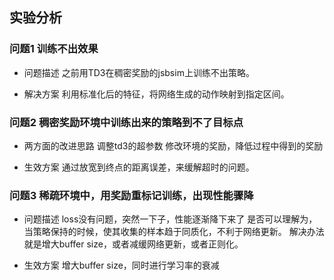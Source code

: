 
## 实验分析

### 问题1 训练不出效果
- 问题描述
之前用TD3在稠密奖励的jsbsim上训练不出策略。

- 解决方案
利用标准化后的特征，将网络生成的动作映射到指定区间。

### 问题2 稠密奖励环境中训练出来的策略到不了目标点

- 两方面的改进思路
调整td3的超参数
修改环境的奖励，降低过程中得到的奖励

- 生效方案
通过放宽到终点的距离误差，来缓解超时的问题。

### 问题3 稀疏环境中，用奖励重标记训练，出现性能骤降

- 问题描述
loss没有问题，突然一下子，性能逐渐降下来了
是否可以理解为，当策略保持的时候，使其收集的样本趋于同质化，不利于网络更新。
解决办法就是增大buffer size，或者减缓网络更新，或者正则化。

- 生效方案
增大buffer size，同时进行学习率的衰减